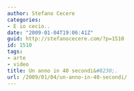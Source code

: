 ```yaml
---
author: Stefano Cecere
categories:
- E io cecio..
date: "2009-01-04T19:06:41Z"
guid: http://stefanocecere.com/?p=1510
id: 1510
tags:
- arte
- video
title: Un anno in 40 secondi&#8230;.
url: /2009/01/04/un-anno-in-40-secondi/
---
```


